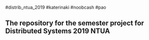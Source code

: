 #distrib_ntua_2019
#katerinaki
#noobcash
#pao
## The repository for the semester project for Distributed Systems 2019 NTUA
